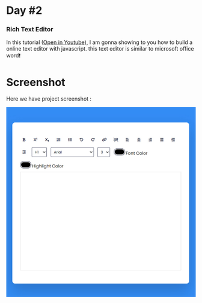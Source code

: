 # Day #2

### Rich Text Editor
In this tutorial ([Open in Youtube](https://youtu.be/gRyvG7PZ4m0)),  I am gonna showing to you how to build a online text editor with javascript. this text editor is similar to microsoft office word❗️

# Screenshot
Here we have project screenshot :

![screenshot](screenshot.jpg)
